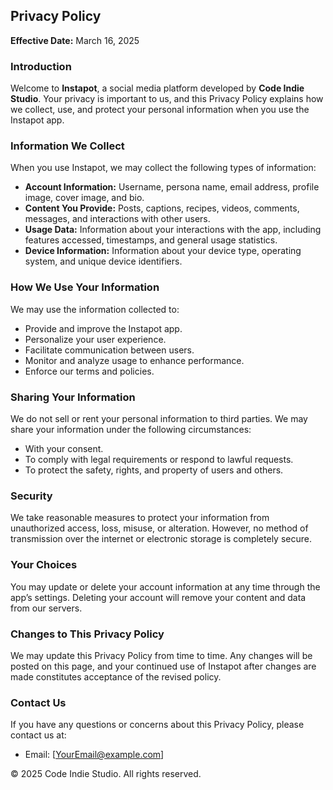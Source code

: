 ## Privacy Policy  
**Effective Date:** March 16, 2025  

### Introduction  
Welcome to **Instapot**, a social media platform developed by **Code Indie Studio**. Your privacy is important to us, and this Privacy Policy explains how we collect, use, and protect your personal information when you use the Instapot app.  

### Information We Collect  
When you use Instapot, we may collect the following types of information:  
- **Account Information:** Username, persona name, email address, profile image, cover image, and bio.  
- **Content You Provide:** Posts, captions, recipes, videos, comments, messages, and interactions with other users.  
- **Usage Data:** Information about your interactions with the app, including features accessed, timestamps, and general usage statistics.  
- **Device Information:** Information about your device type, operating system, and unique device identifiers.  

### How We Use Your Information  
We may use the information collected to:  
- Provide and improve the Instapot app.  
- Personalize your user experience.  
- Facilitate communication between users.  
- Monitor and analyze usage to enhance performance.  
- Enforce our terms and policies.  

### Sharing Your Information  
We do not sell or rent your personal information to third parties. We may share your information under the following circumstances:  
- With your consent.  
- To comply with legal requirements or respond to lawful requests.  
- To protect the safety, rights, and property of users and others.  

### Security  
We take reasonable measures to protect your information from unauthorized access, loss, misuse, or alteration. However, no method of transmission over the internet or electronic storage is completely secure.  

### Your Choices  
You may update or delete your account information at any time through the app’s settings. Deleting your account will remove your content and data from our servers.  

### Changes to This Privacy Policy  
We may update this Privacy Policy from time to time. Any changes will be posted on this page, and your continued use of Instapot after changes are made constitutes acceptance of the revised policy.  

### Contact Us  
If you have any questions or concerns about this Privacy Policy, please contact us at:  
- Email: [YourEmail@example.com]  

© 2025 Code Indie Studio. All rights reserved.
